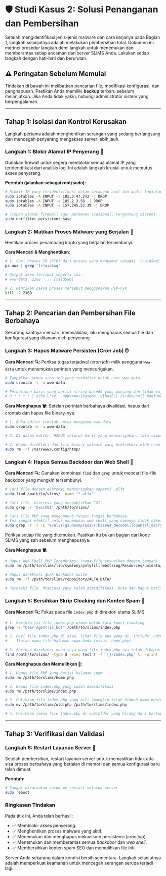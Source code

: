 # 🛡️ Studi Kasus 2: Solusi Penanganan dan Pembersihan

Setelah mengidentifikasi jenis-jenis malware dan cara kerjanya pada Bagian 1, langkah selanjutnya adalah melakukan pembersihan total. Dokumen ini merinci prosedur langkah demi langkah untuk menemukan dan memberantas setiap ancaman dari server SLiMS Anda. Lakukan setiap langkah dengan hati-hati dan berurutan.

## ⚠️ Peringatan Sebelum Memulai
Tindakan di bawah ini melibatkan pencarian file, modifikasi konfigurasi, dan penghapusan. Pastikan Anda memiliki **backup** terbaru sebelum melanjutkan. Jika Anda tidak yakin, hubungi administrator sistem yang berpengalaman.

---

## Tahap 1: Isolasi dan Kontrol Kerusakan

Langkah pertama adalah menghentikan serangan yang sedang berlangsung dan mencegah penyerang mengakses server lebih jauh.

### Langkah 1: Blokir Alamat IP Penyerang 🚫
Gunakan firewall untuk segera memblokir semua alamat IP yang teridentifikasi dari analisis log. Ini adalah langkah krusial untuk memutus akses penyerang.

**Perintah (jalankan sebagai root/sudo):**
```bash
# Blokir IP yang teridentifikasi dalam serangan awal dan audit lanjutan
sudo iptables -A INPUT -s 182.3.47.242 -j DROP
sudo iptables -A INPUT -s 185.2.3.58 -j DROP
sudo iptables -A INPUT -s 157.245.53.39 -j DROP

# Simpan aturan firewall agar permanen (opsional, tergantung sistem)
sudo netfilter-persistent save
```

### Langkah 2: Matikan Proses Malware yang Berjalan 🛑
Hentikan proses penambang kripto yang berjalan tersembunyi.

**Cara Mencari & Menghentikan:**
```bash
# 1. Cari Proses ID (PID) dari proses yang menyamar sebagai '[raid5wq]'
ps aux | grep '[r]aid5wq'

# Output akan terlihat seperti ini:
# www-data  2168  ... [raid5wq]

# 2. Hentikan paksa proses tersebut menggunakan PID-nya
kill -9 2168
```

---

## Tahap 2: Pencarian dan Pembersihan File Berbahaya

Sekarang saatnya mencari, memvalidasi, lalu menghapus semua file dan konfigurasi yang ditanam oleh penyerang.

### Langkah 3: Hapus Malware Persisten (Cron Job) ⏰

**Cara Mencari 🔍:**
Periksa tugas terjadwal (*cron job*) milik pengguna `www-data` untuk menemukan perintah yang mencurigakan.
```bash
# Tampilkan semua cron job yang terdaftar untuk user www-data
sudo crontab -l -u www-data

# Perhatikan baris yang berisi string base64 yang panjang dan tidak wajar, seperti:
# 0 * * * * { echo L3Vz...udWxsAo=|base64 -d|bash;} 2>/dev/null #defunct-kernel
```

**Cara Menghapus 🗑️:**
Setelah perintah berbahaya divalidasi, hapus dari crontab dan hapus file binary-nya.
```bash
# 1. Buka editor crontab untuk pengguna www-data
sudo crontab -e -u www-data

# 2. Di dalam editor, HAPUS seluruh baris yang mencurigakan, lalu simpan & keluar.

# 3. Hapus direktori dan file binary malware yang dieksekusi oleh cron
sudo rm -rf /var/www/.config/htop/
```

### Langkah 4: Hapus Semua Backdoor dan Web Shell 🚪

**Cara Mencari 🔍:**
Gunakan kombinasi `find` dan `grep` untuk mencari file-file backdoor yang mungkin tersembunyi.
```bash
# Cari file dengan ekstensi mencurigakan seperti .alfa
sudo find /path/to/slims/ -name "*.alfa"

# Cari file .htaccess yang mengaktifkan CGI
sudo grep -r "ExecCGI" /path/to/slims/

# Cari file PHP yang mengandung fungsi-fungsi berbahaya.
# Ini sangat efektif untuk menemukan web shell yang namanya tidak diketahui.
sudo grep -r -l -E "eval\(|gzuncompress\(|base64_decode\(|openssl_decrypt\(|shell_exec\(" /path/to/slims/
```
Periksa setiap file yang ditemukan. Pastikan itu bukan bagian dari kode SLiMS yang sah sebelum menghapusnya.

**Cara Menghapus 🗑️:**
```bash
# Hapus Web Shell PHP Terenkripsi (nama file sesuaikan dengan temuan)
sudo rm /path/to/slims/lib/symfony/polyfill-mbstring/Resources/unidata/betawinesec.php

# Hapus direktori ALFA Backdoor Suite
sudo rm -rf /path/to/slims/repository/ALFA_DATA/

# Perbaiki file .htaccess yang telah dimodifikasi. Buka dan hapus baris berbahaya.
```

### Langkah 5: Bersihkan Skrip Cloaking dan Konten Spam 🎣

**Cara Mencari 🔍:**
Fokus pada file `index.php` di direktori utama SLiMS.
```bash
# 1. Periksa isi file index.php utama untuk kata kunci cloaking
grep -E "User-Agent|is_bot" /path/to/slims/index.php

# 2. Dari file index.php di atas, lihat file apa yang di-'include' untuk bot.
#    Itulah nama file halaman spam Anda (misal: home.php).

# 3. Periksa direktori mana saja yang file index.php-nya telah dihapus
find /path/to/slims/ -type d -exec test ! -f '{}/index.php' \; -print
```

**Cara Menghapus dan Memulihkan 🧹:**
```bash
# 1. Hapus file PHP yang berisi halaman spam
sudo rm /path/to/slims/home.php

# 2. Hapus file index.php yang sudah dimodifikasi
sudo rm /path/to/slims/index.php

# 3. Pulihkan file index.php yang asli (mungkin telah diubah nama menjadi 'old.php')
sudo mv /path/to/slims/old.php /path/to/slims/index.php

# 4. Pulihkan semua file index.php di subfolder yang hilang dari backup.
```

---

## Tahap 3: Verifikasi dan Validasi

### Langkah 6: Restart Layanan Server 🔄
Setelah pembersihan, restart layanan server untuk memastikan tidak ada sisa proses berbahaya yang berjalan di memori dan semua konfigurasi baru telah dimuat.

**Perintah:**
```bash
# Sangat disarankan untuk me-restart seluruh server
sudo reboot
```

### Ringkasan Tindakan
Pada titik ini, Anda telah berhasil:
- ✅ Memblokir akses penyerang.
- ✅ Menghentikan proses malware yang aktif.
- ✅ Menemukan dan menghapus mekanisme persistensi (*cron job*).
- ✅ Menemukan dan memberantas semua *backdoor* dan *web shell*.
- ✅ Membersihkan konten spam SEO dan memulihkan file inti.

Server Anda sekarang dalam kondisi bersih sementara. Langkah selanjutnya adalah memperkuat keamanan untuk mencegah serangan serupa terjadi lagi.

